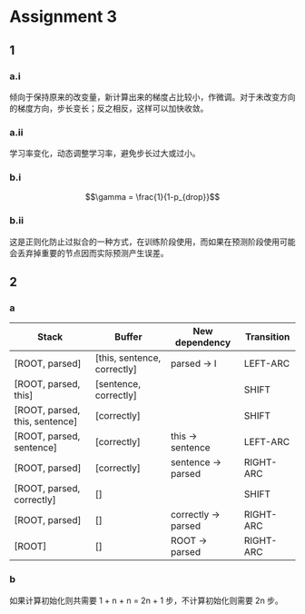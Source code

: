 # Assignment 3

## 1

### a.i

倾向于保持原来的改变量，新计算出来的梯度占比较小，作微调。对于未改变方向的梯度方向，步长变长；反之相反，这样可以加快收敛。

### a.ii

学习率变化，动态调整学习率，避免步长过大或过小。

### b.i

$$\gamma = \frac{1}{1-p_{drop}}$$

### b.ii

这是正则化防止过拟合的一种方式，在训练阶段使用，而如果在预测阶段使用可能会丢弃掉重要的节点因而实际预测产生误差。

## 2

### a

| Stack                          | Buffer                      | New dependency      | Transition |
| ------------------------------ | --------------------------- | ------------------- | ---------- |
| [ROOT, parsed]                 | [this, sentence, correctly] | parsed -> I         | LEFT-ARC   |
| [ROOT, parsed, this]           | [sentence, correctly]       |                     | SHIFT      |
| [ROOT, parsed, this, sentence] | [correctly]                 |                     | SHIFT      |
| [ROOT, parsed, sentence]       | [correctly]                 | this -> sentence    | LEFT-ARC   |
| [ROOT, parsed]                 | [correctly]                 | sentence -> parsed  | RIGHT-ARC  |
| [ROOT, parsed, correctly]      | []                          |                     | SHIFT      |
| [ROOT, parsed]                 | []                          | correctly -> parsed | RIGHT-ARC  |
| [ROOT]                         | []                          | ROOT -> parsed      | RIGHT-ARC  |

### b

如果计算初始化则共需要 1 + n + n = 2n + 1 步，不计算初始化则需要 2n 步。